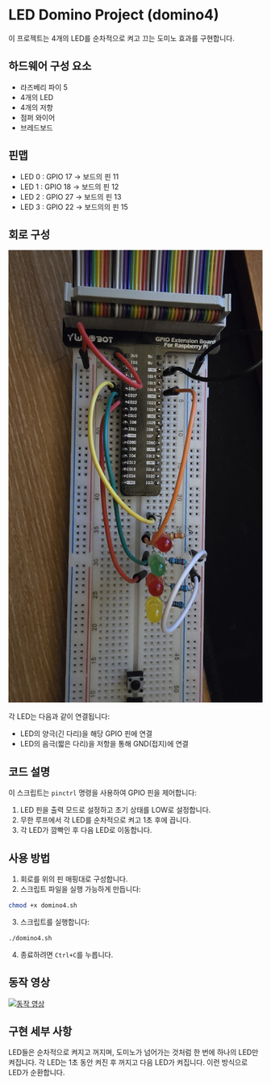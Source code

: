 # LED Domino Project (domino4)

이 프로젝트는 4개의 LED를 순차적으로 켜고 끄는 도미노 효과를 구현합니다.

## 하드웨어 구성 요소

- 라즈베리 파이 5
- 4개의 LED
- 4개의 저항
- 점퍼 와이어
- 브레드보드

## 핀맵

- LED 0 : GPIO 17 -> 보드의 핀 11
- LED 1 : GPIO 18 -> 보드의 핀 12
- LED 2 : GPIO 27 -> 보드의 핀 13
- LED 3 : GPIO 22 -> 보드의의 핀 15

## 회로 구성

![Circuit Diagram](images/circuit.jpg)

각 LED는 다음과 같이 연결됩니다:
- LED의 양극(긴 다리)을 해당 GPIO 핀에 연결
- LED의 음극(짧은 다리)을 저항을 통해 GND(접지)에 연결

## 코드 설명

이 스크립트는 `pinctrl` 명령을 사용하여 GPIO 핀을 제어합니다:

1. LED 핀을 출력 모드로 설정하고 초기 상태를 LOW로 설정합니다.
2. 무한 루프에서 각 LED를 순차적으로 켜고 1초 후에 끕니다.
3. 각 LED가 깜빡인 후 다음 LED로 이동합니다.

## 사용 방법

1. 회로를 위의 핀 매핑대로 구성합니다.
2. 스크립트 파일을 실행 가능하게 만듭니다:
```bash
chmod +x domino4.sh
```
3. 스크립트를 실행합니다:
```bash
./domino4.sh
```
4. 종료하려면 `Ctrl+C`를 누릅니다.

## 동작 영상

[![동작 영상](https://img.youtube.com/vi/ZagnGnomUuo/0.jpg)](https://www.youtube.com/watch?v=ZagnGnomUuo)

## 구현 세부 사항

LED들은 순차적으로 켜지고 꺼지며, 도미노가 넘어가는 것처럼 한 번에 하나의 LED만 켜집니다. 각 LED는 1초 동안 켜진 후 꺼지고 다음 LED가 켜집니다. 이런 방식으로 LED가 순환합니다.